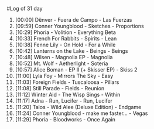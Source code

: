 #Log of 31 day

1. [00:00] Dënver - Fuera de Campo - Las Fuerzas
1. [09:59] Conner Youngblood - Sketches - Proportions
1. [10:29] Phoria - Volition - Everything Beta
1. [10:33] French For Rabbits - Spirits - Lean
1. [10:38] Fenne Lily - On Hold - For a While
1. [10:42] Lanterns on the Lake - Beings - Beings
1. [10:48] Wilsen - Magnolia EP - Magnolia
1. [10:52] Mt. Wolf - Aetherlight - Soteria
1. [10:57] Alice Boman - EP II (+ Skisser EP) - Skiss 2
1. [11:00] Lyla Foy - Mirrors The Sky - Easy
1. [11:03] Foreign Fields - Tuscaloosa - Pillars
1. [11:08] Still Parade - Fields - Reunion
1. [11:12] Winter Aid - The Wisp Sings - Within
1. [11:17] Adna - Run, Lucifer - Run, Lucifer
1. [11:20] Talos - Wild Alee (Deluxe Edition) - Endgame
1. [11:24] Conner Youngblood - make me faster... - Vegas
1. [11:29] Phoria - Bloodworks - Once Again

